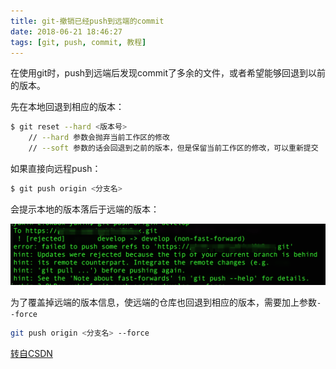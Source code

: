 ```yaml
---
title: git-撤销已经push到远端的commit
date: 2018-06-21 18:46:27
tags: [git, push, commit, 教程]
---
```


在使用git时，push到远端后发现commit了多余的文件，或者希望能够回退到以前的版本。

先在本地回退到相应的版本：

``` bash
$ git reset --hard <版本号>
    // --hard 参数会抛弃当前工作区的修改
    // --soft 参数的话会回退到之前的版本，但是保留当前工作区的修改，可以重新提交
```

如果直接向远程push：

``` bash
$ git push origin <分支名>
```

<!-- more -->

会提示本地的版本落后于远端的版本：

![](/assets/resource/git-error1.png)

为了覆盖掉远端的版本信息，使远端的仓库也回退到相应的版本，需要加上参数`--force`

``` bash
git push origin <分支名> --force
```

[转自CSDN](https://blog.csdn.net/xs20691718/article/details/51901161)